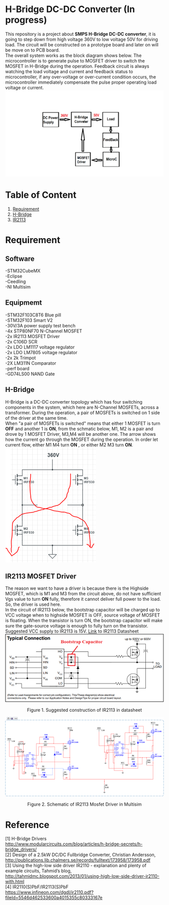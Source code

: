 H-Bridge DC-DC Converter (In progress)
========================
This repository is a project about **SMPS H-Bridge DC-DC converter**, it is going to step down from high voltage 360V to low voltage 50V for driving load. The circuit will be constructed on a prototype board and later on will be move on to PCB board.  
The overall system works as the block diagram shows below. The microcontroller is to generate pulse to MOSFET driver to switch the MOSFET in H-Bridge during the operation. Feedback circuit is always watching the load voltage and current and feedback status to microcontroller, if any over-voltage or over-current condition occurs, the microcontroller immediately compensate the pulse proper operating load voltage or current.
![h-bridge block diagram](https://github.com/Bennyaw/H-Bridge/blob/master/images/h%20bridge%20block%20diagram.png)  

Table of Content
================
1. [Requirement](#req)  
2. [H-Bridge](#hbridge)  
3. [IR2113](#ir2113)  

# <a name = req></a> Requirement  
Software
--------
-STM32CubeMX  
-Eclipse  
-Ceedling  
-NI Multisim  

Equipmemt
-----------
-STM32F103C8T6 Blue pill  
-STM32F103 Smart V2  
-30V/3A power supply test bench  
-4x STP80NF70 N-Channel MOSFET  
-2x IR2113 MOSFET Driver  
-2x C106D SCR  
-2x LDO LM1117 voltage regulator  
-2x LDO LM7805 voltage regulator  
-2x 2k Trimpot  
-2X LM311N Comparator  
-perf board  
-GD74LS00 NAND Gate  

## <a name = hbridge></a> H-Bridge   
H-Bridge is a DC-DC converter topology which has four switching components in the system, which here are N-Channel MOSFETs, across a transformer. During the operation, a pair of MOSFETs is switched on 1 side of the driver at the same time.  
When "a pair of MOSFETs is switched" means that either 1 MOSFET is turn **OFF** and another 1 is **ON**, from the schmatic below, M1, M2 is a pair and drove by 1 MOSFET Driver, M3,M4 will be another one.
The arrow shows how the current go through the MOSFET during the operation.
In order let current flow, either M1 M4 turn **ON** , or either M2 M3 turn **ON**.  
![](https://github.com/Bennyaw/H-Bridge/blob/Bennyaw-readme/images/4%20mosfets.PNG)

## <a name = ir2113></a> IR2113 MOSFET Driver
The reason we want to have a driver is because there is the Highside MOSFET, which is M1 and M3 from the circuit above, do not have sufficient Vgs value to turn **ON** fully, therefore it cannot deliver full power to the load. So, the driver is used here.  
In the circuit of IR2113 below, the bootstrap capacitor will be charged up to VCC voltage when to highside MOSFET is OFF, source voltage of MOSFET is floating. When the transistor is turn ON, the bootstrap capacitor will make sure the gate-source voltage is enough to fully turn on the transistor. Suggested VCC supply to IR2113 is 15V. [Link](https://www.infineon.com/dgdl/ir2110.pdf?fileId=5546d462533600a4015355c80333167e.) to IR2113 Datasheet      
![](https://github.com/Bennyaw/H-Bridge/blob/Bennyaw-readme/images/IR2113%20datasheet%20sch.PNG)  
<div align="center">
  Figure 1. Suggested construction of IR2113 in datasheet
</div>  

  
![](https://github.com/Bennyaw/H-Bridge/blob/Bennyaw-readme/images/IR2113%20with%20h-bridge.png)
<div align="center">
  Figure 2. Schematic of IR2113 Mosfet Driver in Multisim
</div>  





Reference
==========
[1] H-Bridge Drivers  
http://www.modularcircuits.com/blog/articles/h-bridge-secrets/h-bridge_drivers/  
[2] Design of a 2.5kW DC/DC Fullbridge Converter, Christian Andersson,  
http://publications.lib.chalmers.se/records/fulltext/173958/173958.pdf  
[3] Using the high-low side driver IR2110 - explanation and plenty of example circuits, Tahmid’s blog,  
http://tahmidmc.blogspot.com/2013/01/using-high-low-side-driver-ir2110-with.html  
[4] IR2110(S)PbF/IR2113(S)PbF  
https://www.infineon.com/dgdl/ir2110.pdf?fileId=5546d462533600a4015355c80333167e
